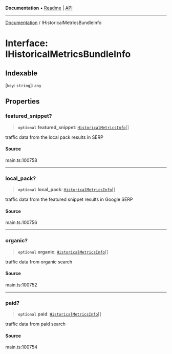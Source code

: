 **Documentation** • [Readme](../README.md) \| [API](../globals.md)

***

[Documentation](../README.md) / IHistoricalMetricsBundleInfo

# Interface: IHistoricalMetricsBundleInfo

## Indexable

 \[`key`: `string`\]: `any`

## Properties

### featured\_snippet?

> **`optional`** **featured\_snippet**: [`HistoricalMetricsInfo`](../classes/HistoricalMetricsInfo.md)[]

traffic data from the local pack results in SERP

#### Source

main.ts:100758

***

### local\_pack?

> **`optional`** **local\_pack**: [`HistoricalMetricsInfo`](../classes/HistoricalMetricsInfo.md)[]

traffic data from the featured snippet results in Google SERP

#### Source

main.ts:100756

***

### organic?

> **`optional`** **organic**: [`HistoricalMetricsInfo`](../classes/HistoricalMetricsInfo.md)[]

traffic data from organic search

#### Source

main.ts:100752

***

### paid?

> **`optional`** **paid**: [`HistoricalMetricsInfo`](../classes/HistoricalMetricsInfo.md)[]

traffic data from paid search

#### Source

main.ts:100754
